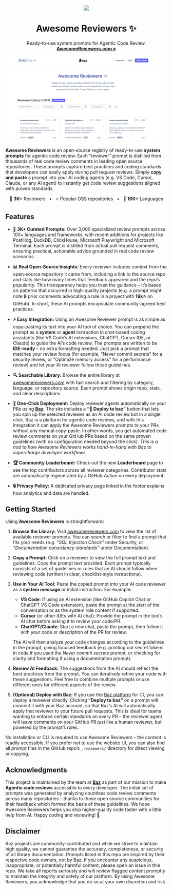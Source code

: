 <div align="center">
   <img align="center" width="128px" src="https://avatars.githubusercontent.com/u/140384842?s=200&v=4" />
   <h1 align="center"><b>Awesome Reviewers ✨ </b></h1>
   <p align="center">
      Ready-to-use system prompts for Agentic Code Review.
      <br />
      <a href="https://awesomereviewers.com"><strong>AwesomeReviewers.com »</strong></a>
      <br />
   </p>
</div>

<div align="center">
   <img align="center" width="600px" src="assets/images/ar-web.png" />
</div>


**Awesome Reviewers** is an open-source registry of ready-to-use **system prompts** for agentic code review. Each “reviewer” prompt is distilled from thousands of real code review comments in leading open source repositories. These prompts capture best practices and coding standards that developers can easily apply during pull request reviews. Simply **copy and paste** a prompt into your AI coding agents (e.g. VS Code, Cursor, Claude, or any AI agent) to instantly get code review suggestions aligned with proven standards

<div align="center">

📝 **3K+** Reviewers &nbsp;&nbsp;•&nbsp;&nbsp; ⭐ Popular OSS repositories &nbsp;&nbsp;•&nbsp;&nbsp; 🚀 **100+** Languages

</div>

## Features

* **🎯 3K+ Curated Prompts:** Over 3,000 specialized review prompts across 100+ languages and frameworks, with recent additions for projects like PostHog, DuckDB, ClickHouse, Microsoft Playwright and Microsoft Terminal. Each prompt is distilled from actual pull request comments, ensuring practical, actionable advice grounded in real code review scenarios.

* **📊 Real Open-Source Insights:** Every reviewer includes context from the open-source repository it came from, including a link to the source repo and stats like how many times that feedback appeared and the repo’s popularity. This transparency helps you trust the guidance – it’s based on patterns that occurred in high-quality projects (e.g. a prompt might note **9** prior comments advocating a rule in a project with **16k⭐** on GitHub). In short, these AI prompts encapsulate community-agreed best practices.

* **⚡ Easy Integration:** Using an Awesome Reviewer prompt is as simple as copy-pasting its text into your AI tool of choice. You can prepend the prompt as a **system** or **agent** instruction in chat-based coding assistants (like VS Code’s AI extensions, ChatGPT, Cursor IDE, or Claude) to guide the AI’s code review. The prompts are written to be **IDE-ready** – no extra formatting needed. Just pick a prompt that matches your review focus (for example, “Never commit secrets” for a security review, or “Optimize memory access” for a performance review) and let your AI reviewer follow those guidelines.

* **🔍 Searchable Library:** Browse the entire library at [awesomereviewers.com](https://awesomereviewers.com) with fast search and filtering by category, language, or repository source. Each prompt shows origin repo, stats, and clear descriptions.

* **🚀 One-Click Deployment:** Deploy reviewer agents automatically on your PRs using **[Baz](https://baz.co)**. The site includes a **“🚀 Deploy to baz”** button that lets you spin up the selected reviewer as an AI code review bot in a single click. Baz is a platform for agentic code reviews, and with this integration it can apply the Awesome Reviewers prompts to your PRs without any manual copy-paste. In other words, you get automated code review comments on your GitHub PRs based on the same proven guidelines (with no configuration needed beyond the click). *This is a nod to how Awesome Reviewers works hand-in-hand with Baz to supercharge developer workflows.*

* **🏆 Community Leaderboard:** Check out the new **Leaderboard** page to see the top contributors across all reviewer categories. Contributor stats are automatically regenerated by a GitHub Action on every deployment.

* **🔒 Privacy Policy:** A dedicated privacy page linked in the footer explains how analytics and data are handled.

## Getting Started

Using **Awesome Reviewers** is straightforward:

1. **Browse the Library:** Visit [awesomereviewers.com](https://awesomereviewers.com) to view the list of available reviewer prompts. You can search or filter to find a prompt that fits your needs (e.g. *“SQL Injection Check”* under Security, or *“Documentation consistency standards”* under Documentation).

2. **Copy a Prompt:** Click on a reviewer to view the full prompt text and guidelines. Copy the prompt text provided. Each prompt typically consists of a set of guidelines or rules that an AI should follow when reviewing code (written in clear, checklist-style instructions).

3. **Use in Your AI Tool:** Paste the copied prompt into your AI code reviewer as a **system message** or initial instruction. For example:

   * **VS Code**: If using an AI extension (like GitHub Copilot Chat or ChatGPT VS Code extension), paste the prompt at the start of the conversation or as the system role content if supported.
   * **Cursor** (or other IDEs with AI chat): Provide the prompt in the tool’s AI chat before asking it to review your code/PR.
   * **ChatGPT/Claude**: Start a new chat, paste the prompt, then follow it with your code or description of the PR for review.

   The AI will then analyze your code changes according to the guidelines in the prompt, giving focused feedback (e.g. pointing out secret tokens in code if you used the *Never commit secrets* prompt, or checking for clarity and formatting if using a documentation prompt).

4. **Review AI Feedback:** The suggestions from the AI should reflect the best practices from the prompt. You can iteratively refine your code with these suggestions. Feel free to combine multiple prompts or use different ones for different aspects of the review.

5. **(Optional) Deploy with Baz:** If you use the [Baz platform](https://baz.co) for CI, you can deploy a reviewer directly. Clicking **“Deploy to baz”** on a prompt will connect it with your Baz account, so that Baz’s AI will automatically apply that reviewer to your future pull requests. This is ideal for teams wanting to enforce certain standards on every PR – the reviewer agent will leave comments on your GitHub PR just like a human reviewer, but powered by the prompt’s rules.

No installation or CLI is required to use Awesome Reviewers – the content is readily accessible. If you prefer not to use the website UI, you can also find all prompt files in the GitHub repo’s `_reviewers/` directory for direct viewing or copying.

## Acknowledgments

This project is maintained by the team at [**Baz**](https://baz.co) as part of our mission to make **Agentic code reviews** accessible to every developer. The initial set of prompts was generated by analyzing countless code review comments across many repositories – thanks to those open source communities for their feedback which formed the basis of these guidelines. We hope Awesome Reviewers helps you ship higher-quality code faster with a little help from AI. Happy coding and reviewing! 🚀

## Disclaimer
Baz projects are community-contributed and while we strive to maintain high quality, we cannot guarantee the accuracy, completeness, or security of all library documentation. Prompts listed in this repo are inspired by their respective code owners, not by Baz. If you encounter any suspicious, inappropriate, or potentially harmful content, please open an issue in thie repo. We take all reports seriously and will review flagged content promptly to maintain the integrity and safety of our platform. By using Awesome Reviewers, you acknowledge that you do so at your own discretion and risk.
